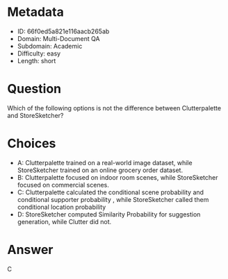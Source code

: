 # Metadata

- ID: 66f0ed5a821e116aacb265ab
- Domain: Multi-Document QA
- Subdomain: Academic
- Difficulty: easy
- Length: short

# Question

Which of the following options is not the difference between Clutterpalette and StoreSketcher?

# Choices

- A: Clutterpalette trained on a real-world image dataset, while StoreSketcher trained on an online grocery order dataset.
- B: Clutterpalette focused on indoor room scenes, while StoreSketcher focused on commercial scenes.
- C: Clutterpalette calculated the conditional scene probability and conditional supporter probability , while StoreSketcher called them conditional location probability
- D: StoreSketcher computed Similarity Probability  for suggestion generation, while Clutter did not.

# Answer

C
